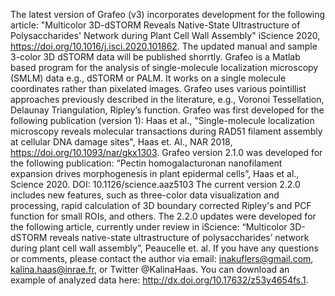 The latest version of Grafeo (v3) incorporates development for the following article: "Multicolor 3D-dSTORM Reveals Native-State Ultrastructure of Polysaccharides' Network during Plant Cell Wall Assembly" iScience 2020, https://doi.org/10.1016/j.isci.2020.101862. The updated manual and sample 3-color 3D dSTORM data will be published shorrtly.
Grafeo is a Matlab based program for the analysis of single-molecule localization microscopy (SMLM) data e.g., dSTORM or PALM. It works on a single molecule coordinates rather than pixelated images. Grafeo uses various pointillist approaches previously described in the literature, e.g., Voronoi Tessellation, Delaunay Triangulation, Ripley’s function. Grafeo was first developed for the following publication (version 1): Haas et al., "Single-molecule localization microscopy reveals molecular transactions during RAD51 filament assembly at cellular DNA damage sites", Haas et. Al., NAR 2018, https://doi.org/10.1093/nar/gkx1303. Grafeo version 2.1.0 was developed for the following publication: “Pectin homogalacturonan nanofilament expansion drives morphogenesis in plant epidermal cells”, Haas et al., Science 2020. DOI: 10.1126/science.aaz5103 The current version 2.2.0 includes new features, such as three-color data visualization and processing, rapid calculation of 3D boundary corrected Ripley's and PCF function for small ROIs, and others. The 2.2.0 updates were developed for the following article, currently under review in iScience: “Multicolor 3D-dSTORM reveals native-state ultrastructure of polysaccharides’ network during plant cell wall assembly”, Peaucelle et. al. If you have any questions or comments, please contact the author via email: inakuflers@gmail.com, kalina.haas@inrae.fr, or Twitter @KalinaHaas. You can download an example of analyzed data here: http://dx.doi.org/10.17632/z53y4654fs.1.
